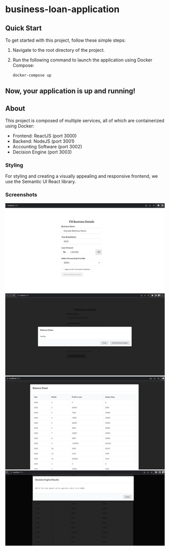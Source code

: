 # business-loan-application

## Quick Start

To get started with this project, follow these simple steps:

1. Navigate to the root directory of the project.

2. Run the following command to launch the application using Docker Compose:

   ```bash
   docker-compose up
   ```

## Now, your application is up and running!

## About

This project is composed of multiple services, all of which are containerized using Docker:

- Frontend: ReactJS (port 3000)
- Backend: NodeJS (port 3001)
- Accounting Software (port 3002)
- Decision Engine (port 3003)

### Styling

For styling and creating a visually appealing and responsive frontend, we use the Semantic UI React library.

### Screenshots

![Alt text](screenshots/main.PNG)
![Alt text](screenshots/balance_sheet_loading.PNG)
![Alt text](screenshots/balance_sheet_loaded.PNG)
![Alt text](screenshots/decision_engine.PNG)
